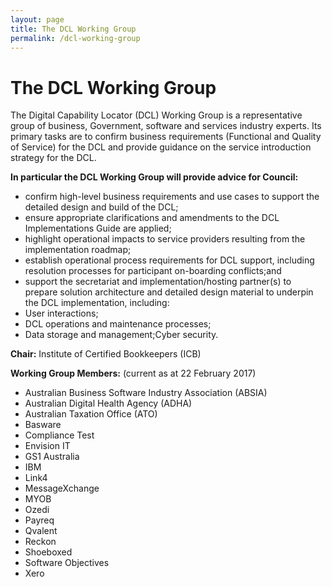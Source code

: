 ```yaml
---
layout: page
title: The DCL Working Group
permalink: /dcl-working-group
---
```


# The DCL Working Group
The Digital Capability Locator (DCL) Working Group is a representative group of business, Government, software and services industry experts. Its primary tasks are to confirm business requirements (Functional and Quality of Service) for the DCL and provide guidance on the service introduction strategy for the DCL.

**In particular the DCL Working Group will provide advice for Council:**
- confirm high-level business requirements and use cases to support the detailed design and build of the DCL;
- ensure appropriate clarifications and amendments to the DCL Implementations Guide are applied; 
- highlight operational impacts to service providers resulting from the implementation roadmap;
- establish operational process requirements for DCL support, including resolution processes for participant on-boarding conflicts;and
- support the secretariat and implementation/hosting partner(s) to prepare solution architecture and detailed design material to underpin the DCL implementation, including:
 - User interactions;
 - DCL operations and maintenance processes;
 - Data storage and management;Cyber security.

**Chair:** Institute of Certified Bookkeepers (ICB)

**Working Group Members:** (current as at 22 February 2017)
- Australian Business Software Industry Association (ABSIA)
- Australian Digital Health Agency (ADHA)
- Australian Taxation Office (ATO)
- Basware
- Compliance Test
- Envision IT
- GS1 Australia
- IBM
- Link4
- MessageXchange
- MYOB
- Ozedi
- Payreq
- Qvalent
- Reckon
- Shoeboxed
- Software Objectives
- Xero
